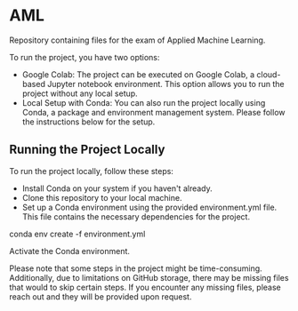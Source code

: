 # AML #

Repository containing files for the exam of Applied Machine Learning.

To run the project, you have two options:

*    Google Colab: The project can be executed on Google Colab, a cloud-based Jupyter notebook environment. This option allows you to run the project without any local setup.
*    Local Setup with Conda: You can also run the project locally using Conda, a package and environment management system. Please follow the instructions below for the setup.

##    Running the Project Locally ##

To run the project locally, follow these steps:

*    Install Conda on your system if you haven't already.
*    Clone this repository to your local machine.
*    Set up a Conda environment using the provided environment.yml file. This file contains the necessary dependencies for the project.

conda env create -f environment.yml

Activate the Conda environment.

Please note that some steps in the project might be time-consuming. Additionally, due to limitations on GitHub storage, there may be missing files that would  to skip certain steps. If you encounter any missing files, please reach out and they will be provided upon request.

